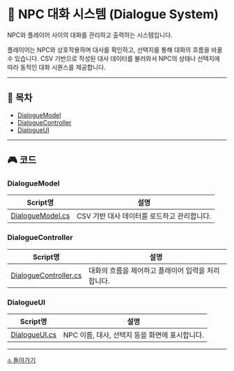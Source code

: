 # 🧭 NPC 대화 시스템 (Dialogue System)

NPC와 플레이어 사이의 대화를 관리하고 출력하는 시스템입니다.

플레이어는 NPC와 상호작용하며 대사를 확인하고, 선택지를 통해 대화의 흐름을 바꿀 수 있습니다.
CSV 기반으로 작성된 대사 데이터를 불러와서 NPC의 상태나 선택지에 따라 동적인 대화 시퀀스를 제공합니다.

---

## 📌 목차

- [DialogueModel](#DialogueModel)
- [DialogueController](#DialogueController)
- [DialogueUI](#DialogueUI)

---

## 🎮 코드

### DialogueModel

| Script명                             | 설명                                        |
| ------------------------------------ | ------------------------------------------- |
| [DialogueModel.cs](DialogueModel.cs) | CSV 기반 대사 데이터를 로드하고 관리합니다. |

### DialogueController

| Script명                                   | 설명                                               |
| ------------------------------------------ | -------------------------------------------------- |
| [DialogueController.cs](/DialogueModel.cs) | 대화의 흐름을 제어하고 플레이어 입력을 처리합니다. |

### DialogueUI

| Script명                             | 설명                                           |
| ------------------------------------ | ---------------------------------------------- |
| [DialogueUI.cs](../UI/DialogueUI.cs) | NPC 이름, 대사, 선택지 등을 화면에 표시합니다. |



---

[🔝 돌아가기](../../../../README.md)